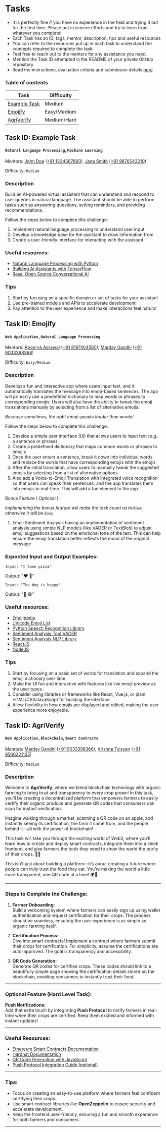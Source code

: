 # Tasks

- It is perfectly fine if you have no experience in the field and trying it out for the first time. Please put in sincere efforts and try to learn from whatever you complete!
- Each Task has an ID, tags, mentor, description, tips and useful resources
- You can refer to the resources put up in each task to understand the concepts required to complete the task.
- Feel free to reach out to the mentors for any assistance you need.
- Mention the Task ID attempted in the README of your private GitHub repository.
- Read the instructions, evaluation criteria and submission details [here](./README.md)

### Table of contents

| Task                                                        | Difficulty |
| ----------------------------------------------------------- |------------|
| [Example Task](#task-id-example-task)                    | Medium     |
| [Emojify](#task-id-emojify)                            | Easy/Medium     |
| [AgriVerify](#task-id-agriverify)                            | Medium/Hard  |




## Task ID: Example Task

#### `Natural Language Processing`, `Machine Learning`

Mentors: [John Doe](https://github.com/johndoe) ([+91 1234567890](https://wa.me/911234567890)), [Jane Smith](https://github.com/janesmith) ([+91 9876543210](https://wa.me/919876543210))

Difficulty: `Medium`

### Description

Build an AI-powered virtual assistant that can understand and respond to user queries in natural language. The assistant should be able to perform tasks such as answering questions, setting reminders, and providing recommendations.

Follow the steps below to complete this challenge:

1. Implement natural language processing to understand user input
2. Develop a knowledge base for the assistant to draw information from
3. Create a user-friendly interface for interacting with the assistant

### Useful resources:

- [Natural Language Processing with Python](https://www.nltk.org/book/)
- [Building AI Assistants with TensorFlow](https://www.tensorflow.org/tutorials)
- [Rasa: Open Source Conversational AI](https://rasa.com/)

### Tips

1. Start by focusing on a specific domain or set of tasks for your assistant
2. Use pre-trained models and APIs to accelerate development
3. Pay attention to the user experience and make interactions feel natural


## Task ID: Emojify

#### `Web Application`, `Natural Language Processing`

Mentors: [Apoorva Agrawal](https://github.com/imApoorva36) ([+91 8197404580](https://wa.me/8197404580)), [Mardav Gandhi](https://github.com/marcdhi) ([+91 9033398366](https://wa.me/9033398366))

Difficulty: `Easy/Medium`

### Description

Develop a fun and interactive app where users input text, and it automatically translates the message into emoji-based sentences. The app will primarily use a predefined dictionary to map words or phrases to corresponding emojis. Users will also have the ability to tweak the emoji translations manually by selecting from a list of alternative emojis.

_Because sometimes, the right emoji speaks louder than words!_

Follow the steps below to complete this challenge:

1. Develop a simple user interface (UI) that allows users to input text (e.g., a sentence or phrase)
2. Create a predefined dictionary that maps common words or phrases to emojis
3. Once the user enters a sentence, break it down into individual words and replace the words that have corresponding emojis with the emojis
4. After the initial translation, allow users to manually tweak the suggested emojis by selecting from a list of alternative options
5. Also add a Voice-to-Emoji Translation with integrated voice recognition so that users can speak their sentences, and the app translates them into emojis in real-time. This will add a fun element to the app

Bonus Feature ( Optional ):

_Implementing the bonus feature will make the task count as `Medium`, otherwise it will be `Easy`_
1. Emoji Sentiment Analysis having an implementation of sentiment analysis using simple NLP models (like VADER or TextBlob) to adjust emoji suggestions based on the emotional tone of the text. This can help ensure the emoji translation better reflects the mood of the original message

### Expected Input and Output Examples:

`Input: "I love pizza"`

Output: "❤️ 🍕"

`Input: "The dog is happy"`

Output: "🐶 😃"

### Useful resources:

- [Emojipedia](https://emojipedia.org/)
- [Unicode Emoji List](https://unicode.org/emoji/charts/emoji-list.html)
- [Python Speech Recognition Library](https://pypi.org/project/SpeechRecognition/)
- [Sentiment Analysis Tool VADER](https://github.com/cjhutto/vaderSentiment)
- [Sentiment Analysis NLP Library](https://textblob.readthedocs.io/en/dev/)
- [ReactJS](https://react.dev/)
- [NodeJS](https://nodejs.org/en)

### Tips

1. Start by focusing on a basic set of words for translation and expand the emoji dictionary over time.
2. Make the UI fun and interactive with features like live emoji preview as the user types.
3. Consider using libraries or frameworks like React, Vue.js, or plain HTML/CSS/JavaScript for building the interface.
4. Allow flexibility in how emojis are displayed and edited, making the user experience more enjoyable.

<!-- add more here -->




## Task ID: AgriVerify

#### `Web Application`, `Blockchain`, `Smart Contracts`

Mentors: [Mardav Gandhi](https://github.com/marcdhi) ([+91 9033398366](https://wa.me/9033398366)), [Krishna Tulsyan](https://github.com/krishna) ([+91 9506221135](https://wa.me/9506221135))

Difficulty: `Medium`

### Description

Welcome to **AgriVerify**, where we blend blockchain technology with organic farming to bring trust and transparency to every crop grown! In this task, you’ll be creating a decentralized platform that empowers farmers to easily certify their organic produce and generate QR codes that consumers can scan for instant verification.

Imagine walking through a market, scanning a QR code on an apple, and instantly seeing its certification, the farm it came from, and the people behind it—all with the power of blockchain!

This task will take you through the exciting world of Web3, where you’ll learn how to create and deploy smart contracts, integrate them into a sleek frontend, and give farmers the tools they need to show the world the purity of their crops. 🌱✨

This isn’t just about building a platform—it’s about creating a future where people can truly trust the food they eat. You’re making the world a little more transparent, one QR code at a time! 🌍🌾

---

### Steps to Complete the Challenge:

1. **Farmer Onboarding:**  
   Build a welcoming system where farmers can easily sign up using wallet authentication and request certification for their crops. The process should be seamless, ensuring the user experience is as simple as organic farming itself.

2. **Certification Process:**  
   Dive into smart contracts! Implement a contract where farmers submit their crops for certification. For simplicity, assume the certifications are auto-approved. The goal is transparency and accessibility.

3. **QR Code Generation:**  
   Generate QR codes for certified crops. These codes should link to a beautifully simple page showing the certification details stored on the blockchain, enabling consumers to instantly trust their food.

---

### Optional Feature (Hard Level Task):

**Push Notifications:**  
Add that extra touch by integrating **Push Protocol** to notify farmers in real-time when their crops are certified. Keep them excited and informed with instant updates!

---

### Useful Resources:
- [Ethereum Smart Contracts Documentation](https://ethereum.org/en/developers/docs/smart-contracts/)
- [Hardhat Documentation](https://hardhat.org/getting-started/)
- [QR Code Generation with JavaScript](https://www.npmjs.com/package/qrcode)
- [Push Protocol Integration Guide (optional)](https://docs.push.org/developers/developer-guides/protocol/overview)

---

### Tips:
- Focus on creating an easy-to-use platform where farmers feel confident certifying their crops.
- Use smart contract libraries like **OpenZeppelin** to ensure security and accelerate development.
- Keep the frontend user-friendly, ensuring a fun and smooth experience for both farmers and consumers.

---
